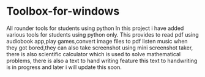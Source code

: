 # Toolbox-for-windows
All rounder tools for students using python
In this project i have added various tools for students using python only.
This provides to read pdf using audiobook app,play games,convert image files to pdf 
listen music when they got bored,they can also take screenshot using mini screenshot taker, there is also scientific calculator which is used to solve mathematical problems, there is also a text to hand writing feature 
this text to handwriting is in progress and later i will update this soon.
